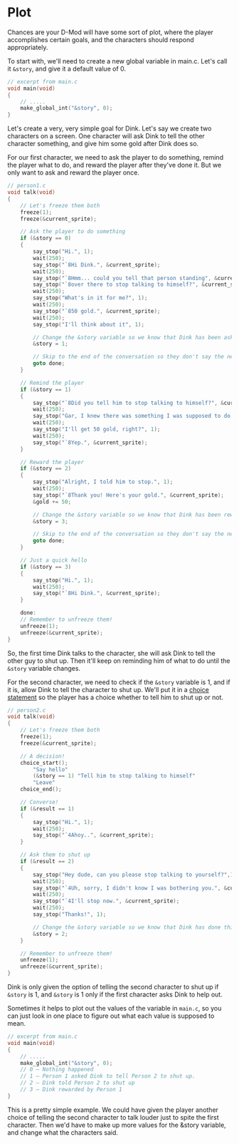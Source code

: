 # Plot

Chances are your D-Mod will have some sort of plot, where the player accomplishes certain goals, and the characters should respond appropriately.

To start with, we'll need to create a new global variable in main.c. Let's call it `&story`, and give it a default value of 0.

```c
// excerpt from main.c
void main(void)
{
    // .....
    make_global_int("&story", 0);
}
```

Let's create a very, very simple goal for Dink. Let's say we create two characters on a screen. One character will ask Dink to tell the other character something, and give him some gold after Dink does so.

For our first character, we need to ask the player to do something, remind the player what to do, and reward the player after they've done it. But we only want to ask and reward the player once.

```c
// person1.c
void talk(void)
{
    // Let's freeze them both
    freeze(1);
    freeze(&current_sprite);

    // Ask the player to do something
    if (&story == 0)
    {
        say_stop("Hi.", 1);
        wait(250);
        say_stop("`8Hi Dink.", &current_sprite);
        wait(250);
        say_stop("`8Hmm... could you tell that person standing", &current_sprite);
        say_stop("`8over there to stop talking to himself?", &current_sprite);
        wait(250); 
        say_stop("What's in it for me?", 1);
        wait(250);
        say_stop("`850 gold.", &current_sprite);
        wait(250);
        say_stop("I'll think about it", 1);

        // Change the &story variable so we know that Dink has been asked.
        &story = 1;

        // Skip to the end of the conversation so they don't say the next thing.
        goto done;
    }

    // Remind the player
    if (&story == 1)
    {
        say_stop("`8Did you tell him to stop talking to himself?", &current_sprite);
        wait(250);
        say_stop("Gar, I knew there was something I was supposed to do.", 1);
        wait(250);
        say_stop("I'll get 50 gold, right?", 1);
        wait(250);
        say_stop("`8Yep.", &current_sprite);
    }

    // Reward the player
    if (&story == 2)
    {
        say_stop("Alright, I told him to stop.", 1);
        wait(250);
        say_stop("`8Thank you! Here's your gold.", &current_sprite);
        &gold += 50;

        // Change the &story variable so we know that Dink has been rewarded
        &story = 3;

        // Skip to the end of the conversation so they don't say the next thing.
        goto done;
    }

    // Just a quick hello
    if (&story == 3)
    { 
        say_stop("Hi.", 1);
        wait(250);
        say_stop("`8Hi Dink.", &current_sprite);
    }

    done:
    // Remember to unfreeze them!
    unfreeze(1);
    unfreeze(&current_sprite);
}
```

So, the first time Dink talks to the character, she will ask Dink to tell the other guy to shut up. Then it'll keep on reminding him of what to do until the `&story` variable changes.

For the second character, we need to check if the `&story` variable is 1, and if it is, allow Dink to tell the character to shut up. We'll put it in a [choice statement](./npc.md#choice-menu) so the player has a choice whether to tell him to shut up or not.

```c
// person2.c
void talk(void)
{
    // Let's freeze them both
    freeze(1);
    freeze(&current_sprite);

    // A decision!
    choice_start();
        "Say hello"
        (&story == 1) "Tell him to stop talking to himself"
        "Leave"
    choice_end();

    // Converse!
    if (&result == 1)
    {
        say_stop("Hi.", 1);
        wait(250);
        say_stop("`4Ahoy..", &current_sprite);
    }

    // Ask them to shut up
    if (&result == 2)
    {
        say_stop("Hey dude, can you please stop talking to yourself?",1);
        wait(250);
        say_stop("`4Uh, sorry, I didn't know I was bothering you.", &current_sprite);
        wait(250);
        say_stop("`4I'll stop now.", &current_sprite);
        wait(250);
        say_stop("Thanks!", 1);

        // Change the &story variable so we know that Dink has done this.
        &story = 2;
    }

    // Remember to unfreeze them!
    unfreeze(1);
    unfreeze(&current_sprite);
}
```

Dink is only given the option of telling the second character to shut up if `&story` is 1, and `&story` is 1 only if the first character asks Dink to help out.

Sometimes it helps to plot out the values of the variable in `main.c`, so you can just look in one place to figure out what each value is supposed to mean.

```c
// excerpt from main.c
void main(void)
{
    // .....
    make_global_int("&story", 0);
    // 0 – Nothing happened
    // 1 – Person 1 asked Dink to tell Person 2 to shut up.
    // 2 – Dink told Person 2 to shut up
    // 3 – Dink rewarded by Person 1
}
```

This is a pretty simple example. We could have given the player another choice of telling the second character to talk louder just to spite the first character. Then we'd have to make up more values for the &story variable, and change what the characters said.
